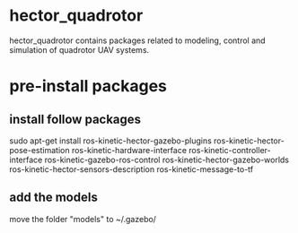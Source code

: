 # hector_quadrotor
hector_quadrotor contains packages related to modeling, control and simulation of quadrotor UAV systems.
# pre-install packages 
## install follow packages
sudo apt-get install ros-kinetic-hector-gazebo-plugins ros-kinetic-hector-pose-estimation ros-kinetic-hardware-interface ros-kinetic-controller-interface ros-kinetic-gazebo-ros-control ros-kinetic-hector-gazebo-worlds ros-kinetic-hector-sensors-description ros-kinetic-message-to-tf<br>
## add the models
move the folder "models" to ~/.gazebo/
